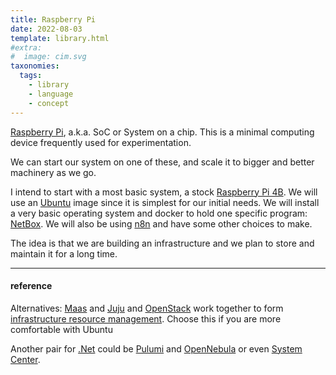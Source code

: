```yaml
---
title: Raspberry Pi
date: 2022-08-03
template: library.html
#extra:
#  image: cim.svg
taxonomies:
  tags:
    - library
    - language
    - concept
---
```

[Raspberry Pi](raspberry-pi), a.k.a. SoC or System on a chip. This is a minimal computing device frequently used for experimentation.

We can start our system on one of these, and scale it to bigger and better machinery as we go.

I intend to start with a most basic system, a stock [Raspberry Pi 4B](raspberry-pi). We will use an [Ubuntu](https://ubuntu.com/download/raspberry-pi) image since it is simplest for our initial needs. We will install a very basic operating system and docker to hold one specific program: [NetBox](https://docs.netbox.dev/en/stable/). We will also be using [n8n](https://n8n.io) and have some other choices to make.

The idea is that we are building an infrastructure and we plan to store and maintain it for a long time.

---
#### reference

Alternatives:
[Maas](https://maas.io) and [Juju](https://juju.is) and [OpenStack](https://www.openstack.org/) work together to form [infrastructure resource management](irm). 
Choose this if you are more comfortable with Ubuntu

Another pair for [.Net](https://dotnet.microsoft.com/en-us/) could be [Pulumi](https://www.pulumi.com/) and [OpenNebula](https://opennebula.io/) or even [System Center](https://www.microsoft.com/en-us/system-center).  


